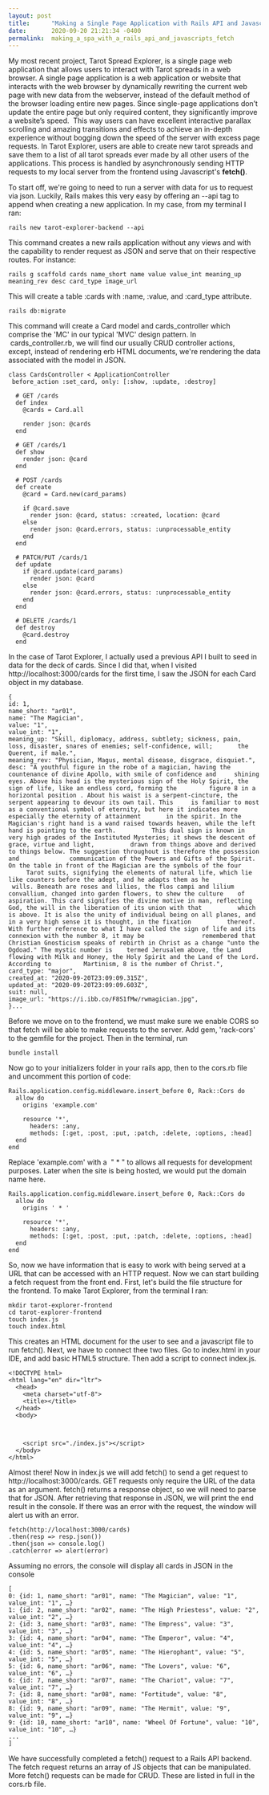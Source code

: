 ```yaml
---
layout: post
title:      "Making a Single Page Application with Rails API and Javascript's fetch()"
date:       2020-09-20 21:21:34 -0400
permalink:  making_a_spa_with_a_rails_api_and_javascripts_fetch
---
```




My most recent project, Tarot Spread Explorer, is a single page web application that allows users to interact with Tarot spreads in a web browser. A single page application is a web application or website that interacts with the web browser by dynamically rewriting the current web page with new data from the webserver, instead of the default method of the browser loading entire new pages. Since single-page applications don’t update the entire page but only required content, they significantly improve a website’s speed.  This way users can have excellent interactive parallax scrolling and amazing transitions and effects to achieve an in-depth experience without bogging down the speed of the server with excess page requests. In Tarot Explorer, users are able to create new tarot spreads and save them to a list of all tarot spreads ever made by all other users of the applications. This process is handled by asynchronously sending HTTP requests to my local server from the frontend using Javascript's **fetch()**. 

To start off, we're going to need to run a server with data for us to request via json. Luckily, Rails makes this very easy by offering an --api tag to append when creating a new application. In my case, from my terminal I ran:

```
rails new tarot-explorer-backend --api
```

This command creates a new rails application without any views and with the capability to render request as JSON and serve that on their respective routes. For instance:

```
rails g scaffold cards name_short name value value_int meaning_up meaning_rev desc card_type image_url 
```


This will create a table :cards with :name, :value, and :card_type attribute. 

```
rails db:migrate
```

This command will create a Card model and cards_controller which comprise the 'MC' in our typical 'MVC' design pattern. In  cards_controller.rb, we will find our usually CRUD controller actions, except, instead of rendering erb HTML documents, we're rendering the data associated with the model in JSON.

```
class CardsController < ApplicationController
 before_action :set_card, only: [:show, :update, :destroy]

  # GET /cards
  def index
    @cards = Card.all

    render json: @cards
  end

  # GET /cards/1
  def show
    render json: @card
  end

  # POST /cards
  def create
    @card = Card.new(card_params)

    if @card.save
      render json: @card, status: :created, location: @card
    else
      render json: @card.errors, status: :unprocessable_entity
    end
  end

  # PATCH/PUT /cards/1
  def update
    if @card.update(card_params)
      render json: @card
    else
      render json: @card.errors, status: :unprocessable_entity
    end
  end

  # DELETE /cards/1
  def destroy
    @card.destroy
  end
```


In the case of Tarot Explorer, I actually used a previous API I built to seed in data for the deck of cards. Since I did that, when I visited http://localhost:3000/cards for the first time, I saw the JSON for each Card object in my database.

```
{
id: 1,
name_short: "ar01",
name: "The Magician",
value: "1",
value_int: "1",
meaning_up: "Skill, diplomacy, address, subtlety; sickness, pain, loss, disaster, snares of enemies; self-confidence, will;       the Querent, if male.",
meaning_rev: "Physician, Magus, mental disease, disgrace, disquiet.",
desc: "A youthful figure in the robe of a magician, having the countenance of divine Apollo, with smile of confidence and     shining eyes. Above his head is the mysterious sign of the Holy Spirit, the sign of life, like an endless cord, forming the         figure 8 in a horizontal position . About his waist is a serpent-cincture, the serpent appearing to devour its own tail. This     is familiar to most as a conventional symbol of eternity, but here it indicates more especially the eternity of attainment       in the spirit. In the Magician's right hand is a wand raised towards heaven, while the left hand is pointing to the earth.          This dual sign is known in very high grades of the Instituted Mysteries; it shews the descent of grace, virtue and light,          drawn from things above and derived to things below. The suggestion throughout is therefore the possession and              communication of the Powers and Gifts of the Spirit. On the table in front of the Magician are the symbols of the four          Tarot suits, signifying the elements of natural life, which lie like counters before the adept, and he adapts them as he            wills. Beneath are roses and lilies, the flos campi and lilium convallium, changed into garden flowers, to shew the culture    of aspiration. This card signifies the divine motive in man, reflecting God, the will in the liberation of its union with that          which is above. It is also the unity of individual being on all planes, and in a very high sense it is thought, in the fixation          thereof. With further reference to what I have called the sign of life and its connexion with the number 8, it may be                remembered that Christian Gnosticism speaks of rebirth in Christ as a change "unto the Ogdoad." The mystic number is    termed Jerusalem above, the Land flowing with Milk and Honey, the Holy Spirit and the Land of the Lord. According to         Martinism, 8 is the number of Christ.",
card_type: "major",
created_at: "2020-09-20T23:09:09.315Z",
updated_at: "2020-09-20T23:09:09.603Z",
suit: null,
image_url: "https://i.ibb.co/F8S1fMw/rwmagician.jpg",
}...
```


Before we move on to the frontend, we must make sure we enable CORS so that fetch will be able to make requests to the server. Add gem, 'rack-cors' to the gemfile for the project. Then in the terminal, run 

```
bundle install
```

Now go to your initializers folder in your rails app, then to the cors.rb file and uncomment this portion of code:


```
Rails.application.config.middleware.insert_before 0, Rack::Cors do
  allow do
    origins 'example.com'

    resource '*',
      headers: :any,
      methods: [:get, :post, :put, :patch, :delete, :options, :head]
  end
end
```


Replace 'example.com' with a  " * " to allows all requests for development purposes. Later when the site is being hosted, we would put the domain name here.

```
Rails.application.config.middleware.insert_before 0, Rack::Cors do
  allow do
    origins ' * '

    resource '*',
      headers: :any,
      methods: [:get, :post, :put, :patch, :delete, :options, :head]
  end
end
```



So, now we have information that is easy to work with being served at a URL that can be accessed with an HTTP request. 
Now we can start building a fetch request from the front end. First, let's build the file structure for the frontend. To make Tarot Explorer, from the terminal I ran:

```
mkdir tarot-explorer-frontend
cd tarot-explorer-frontend
touch index.js
touch index.html
```

This creates an HTML document for the user to see and a javascript file to run fetch(). Next, we have to connect thee two files. Go to index.html in your IDE, and add basic HTML5 structure. Then add a script to connect index.js.

```
<!DOCTYPE html>
<html lang="en" dir="ltr">
  <head>
    <meta charset="utf-8">
    <title></title>
  </head>
  <body>
    
		
		
	<script src="./index.js"></script>
  </body>
</html>
```


Almost there! Now in index.js we will add fetch() to send a get request to http://localhost:3000/cards. GET requests only require the URL of the data as an argument. fetch() returns a response object, so we will need to parse that for JSON. After retrieving that response in JSON, we will print the end result in the console. If there was an error with the request, the window will alert us with an error.


```
fetch(http://localhost:3000/cards)
.then(resp => resp.json())
.then(json => console.log()
.catch(error => alert(error)
```

Assuming no errors, the console will display all cards in JSON in the console

```
[
0: {id: 1, name_short: "ar01", name: "The Magician", value: "1", value_int: "1", …}
1: {id: 2, name_short: "ar02", name: "The High Priestess", value: "2", value_int: "2", …}
2: {id: 3, name_short: "ar03", name: "The Empress", value: "3", value_int: "3", …}
3: {id: 4, name_short: "ar04", name: "The Emperor", value: "4", value_int: "4", …}
4: {id: 5, name_short: "ar05", name: "The Hierophant", value: "5", value_int: "5", …}
5: {id: 6, name_short: "ar06", name: "The Lovers", value: "6", value_int: "6", …}
6: {id: 7, name_short: "ar07", name: "The Chariot", value: "7", value_int: "7", …}
7: {id: 8, name_short: "ar08", name: "Fortitude", value: "8", value_int: "8", …}
8: {id: 9, name_short: "ar09", name: "The Hermit", value: "9", value_int: "9", …}
9: {id: 10, name_short: "ar10", name: "Wheel Of Fortune", value: "10", value_int: "10", …}
...
]
```

We have successfully completed a fetch() request to a Rails API backend. The fetch request returns an array of JS objects that can be manipulated. More fetch() requests can be made for CRUD. These are listed in full in the cors.rb file.












 
